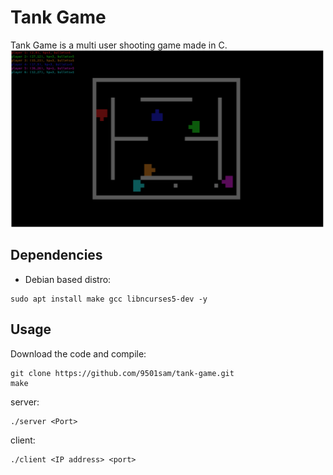 # Tank Game
Tank Game is a multi user shooting game made in C.
![Screenshot](./image/Screenshot.png)

## Dependencies
* Debian based distro:
```
sudo apt install make gcc libncurses5-dev -y
```

## Usage
Download the code and compile:
```
git clone https://github.com/9501sam/tank-game.git
make 
```

server:
```
./server <Port>
```

client:
```
./client <IP address> <port>
```
